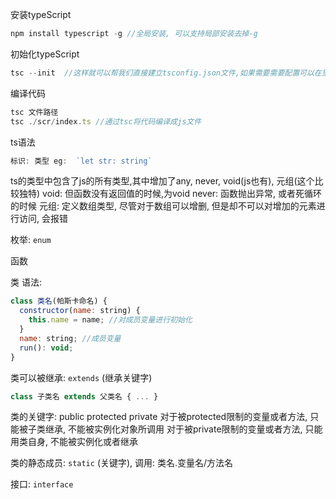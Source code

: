 安装typeScript
```js
npm install typescript -g //全局安装, 可以支持局部安装去掉-g
```

初始化typeScript
```js
tsc --init  //这样就可以帮我们直接建立tsconfig.json文件,如果需要需要配置可以在里面修改
```

编译代码
```js
tsc 文件路径
tsc ./scr/index.ts //通过tsc将代码编译成js文件
```

ts语法
```js
标识: 类型 eg:  `let str: string`
```
ts的类型中包含了js的所有类型,其中增加了any, never, void(js也有), 元组(这个比较独特)
void: 但函数没有返回值的时候,为void
never: 函数抛出异常, 或者死循环的时候
元组: 定义数组类型, 尽管对于数组可以增删, 但是却不可以对增加的元素进行访问, 会报错

枚举: `enum`

函数

类
语法:
```js
class 类名(帕斯卡命名) {
  constructor(name: string) {
    this.name = name; //对成员变量进行初始化
  }
  name: string; //成员变量
  run(): void;
}
```

类可以被继承: `extends` (继承关键字)
```js
class 子类名 extends 父类名 { ... }
```

类的关键字: public protected private
对于被protected限制的变量或者方法, 只能被子类继承, 不能被实例化对象所调用
对于被private限制的变量或者方法, 只能用类自身, 不能被实例化或者继承

类的静态成员: `static` (关键字), 调用: 类名.变量名/方法名

接口: `interface`

